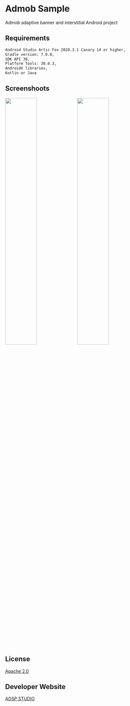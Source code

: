 # Admob Sample
Admob adaptive banner and interstitial Android project


## Requirements
```bash
Android Studio Artic Fox 2020.3.1 Canary 14 or higher,
Gradle version: 7.0.0,
SDK API 30,
Platform Tools: 30.0.3,
AndroidX libraries,
Kotlin or Java
```

## Screenshoots
<img src="https://raw.githubusercontent.com/aospstudio/google-ads-samples/main/screenshots/ss1.png" width="45%"></img> <img src="https://raw.githubusercontent.com/aospstudio/google-ads-samples/main/screenshots/ss2.png" width="45%"></img> 

## License
[Apache 2.0](https://github.com/aospstudio/google-ads-samples/blob/main/LICENSE)

## Developer Website
[AOSP STUDIO](https://aospstudio.com)